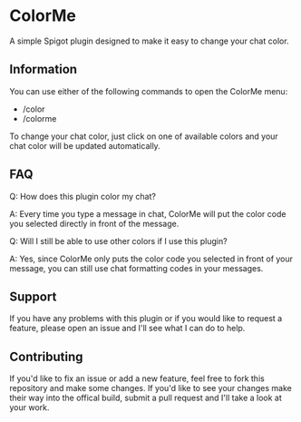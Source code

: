 ColorMe
=======

A simple Spigot plugin designed to make it easy to change your chat color.

Information
-----------
You can use either of the following commands to open the ColorMe menu:
- /color
- /colorme

To change your chat color, just click on one of available colors and your chat color will be updated automatically.

FAQ
---
Q: How does this plugin color my chat?

A: Every time you type a message in chat, ColorMe will put the color code you selected directly in front of the message.

Q: Will I still be able to use other colors if I use this plugin?

A: Yes, since ColorMe only puts the color code you selected in front of your message, you can still use chat formatting codes in your messages.

Support
-------
If you have any problems with this plugin or if you would like to request a feature, please open an issue and I'll see what I can do to help.

Contributing
------------
If you'd like to fix an issue or add a new feature, feel free to fork this repository and make some changes. If you'd like to see your changes make their way into the offical build, submit a pull request and I'll take a look at your work.
